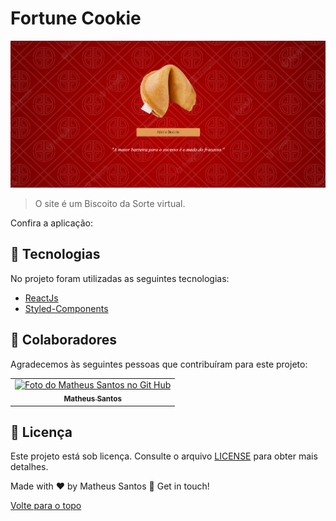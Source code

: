 # Fortune Cookie

<img id="top" src="src/assets/screen.png" width="800px" alt="Foto apresentando o projeto">

> O site é um Biscoito da Sorte virtual.

Confira a aplicação: 

## :rocket: Tecnologias ##

No projeto foram utilizadas as seguintes tecnologias:

- [ReactJs](https://pt-br.reactjs.org/)
- [Styled-Components](https://styled-components.com/docs)

## 🤝 Colaboradores

Agradecemos às seguintes pessoas que contribuíram para este projeto:

<table>
  <tr>
    <td align="center">
      <a href="#">
        <img src="https://avatars.githubusercontent.com/u/90225074?s=400&u=3514f5f6eeb1c9f5c14ad9deb479ae8e8ec8bd6f&v=4" width="160px;" alt="Foto do Matheus Santos no Git Hub"/><br>
        <sub>
          <b>Matheus Santos</b>
        </sub>
      </a>
    </td>
  </tr>
</table>

## 📝 Licença

Este projeto está sob licença. Consulte o arquivo [LICENSE](LICENSE.md) para obter mais detalhes.

Made with ♥ by Matheus Santos 👋 Get in touch!

<a href="#top">Volte para o topo</a>
